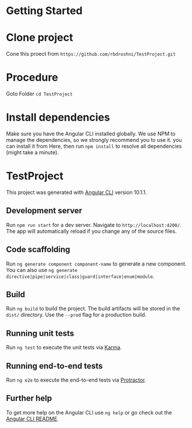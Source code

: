 # Getting Started

 # Clone project
Cone this proect from `https://github.com/rbdroshni/TestProject.git`

# Procedure 
Goto Folder
`cd TestProject`

# Install dependencies

Make sure you have the Angular CLI installed globally. We use NPM to manage the dependencies, so we strongly recommend you to use it. you can install it from Here, then run `npm install` to resolve all dependencies (might take a minute).

# TestProject

This project was generated with [Angular CLI](https://github.com/angular/angular-cli) version 10.1.1.

## Development server

Run `npm run start` for a dev server. Navigate to `http://localhost:4200/`. The app will automatically reload if you change any of the source files.

## Code scaffolding

Run `ng generate component component-name` to generate a new component. You can also use `ng generate directive|pipe|service|class|guard|interface|enum|module`.

## Build

Run `ng build` to build the project. The build artifacts will be stored in the `dist/` directory. Use the `--prod` flag for a production build.

## Running unit tests

Run `ng test` to execute the unit tests via [Karma](https://karma-runner.github.io).

## Running end-to-end tests

Run `ng e2e` to execute the end-to-end tests via [Protractor](http://www.protractortest.org/).

## Further help

To get more help on the Angular CLI use `ng help` or go check out the [Angular CLI README](https://github.com/angular/angular-cli/blob/master/README.md).
